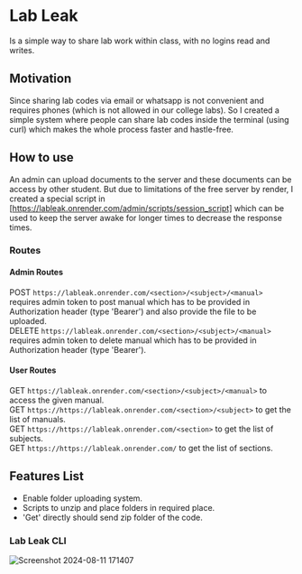 # Lab Leak
Is a simple way to share lab work within class, with no logins read and writes.<br>

## Motivation
Since sharing lab codes via email or whatsapp is not convenient and requires phones (which is not allowed in our college labs). So I created a simple system where people can share lab codes inside the terminal (using curl) which makes the whole process faster and hastle-free. 

## How to use
An admin can upload documents to the server and these documents can be access by other student. But due to limitations of the free server by render, I created a special script in [https://lableak.onrender.com/admin/scripts/session_script] which can be used to keep the server awake for longer times to decrease the response times. 

### Routes
#### Admin Routes
 POST `https://lableak.onrender.com/<section>/<subject>/<manual>` requires admin token to post manual which has to be provided in Authorization header (type 'Bearer') and also provide the file to be uploaded.<br>
 DELETE  `https://lableak.onrender.com/<section>/<subject>/<manual>` requires admin token to delete manual which has to be provided in Authorization header (type 'Bearer').<br>
#### User Routes
  GET `https://lableak.onrender.com/<section>/<subject>/<manual>` to access the given manual.<br>
  GET `https://https://lableak.onrender.com/<section>/<subject>` to get the list of manuals.<br>
  GET `https://https://lableak.onrender.com/<section>` to get the list of subjects.<br>
  GET `https://https://lableak.onrender.com/` to get the list of sections.<br>


## Features List
- Enable folder uploading system.
- Scripts to unzip and place folders in required place.
- 'Get' directly should send zip folder of the code.

### Lab Leak CLI
![Screenshot 2024-08-11 171407](https://github.com/user-attachments/assets/c20a75f0-8402-418b-9c74-5e99ec1f9f73)
